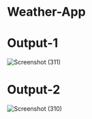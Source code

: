 # Weather-App
# Output-1
![Screenshot (311)](https://github.com/user-attachments/assets/0f83d15a-4542-478d-9c9a-1b41c8982c0b)
# Output-2
![Screenshot (310)](https://github.com/user-attachments/assets/15b22767-8eff-4762-a07e-e87a9520110a)
